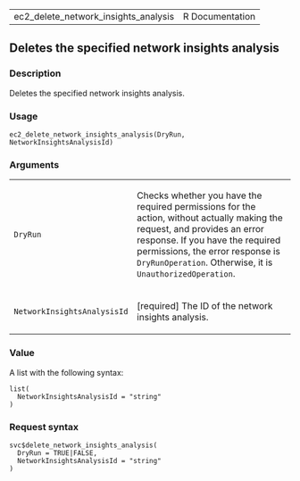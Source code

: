 <table style="width: 100%;">
<tbody>
<tr class="odd">
<td>ec2_delete_network_insights_analysis</td>
<td style="text-align: right;">R Documentation</td>
</tr>
</tbody>
</table>

## Deletes the specified network insights analysis

### Description

Deletes the specified network insights analysis.

### Usage

    ec2_delete_network_insights_analysis(DryRun, NetworkInsightsAnalysisId)

### Arguments

<table>
<colgroup>
<col style="width: 35%" />
<col style="width: 65%" />
</colgroup>
<tbody>
<tr class="odd">
<td><code
id="ec2_delete_network_insights_analysis_:_DryRun">DryRun</code></td>
<td><p>Checks whether you have the required permissions for the action,
without actually making the request, and provides an error response. If
you have the required permissions, the error response is
<code>DryRunOperation</code>. Otherwise, it is
<code>UnauthorizedOperation</code>.</p></td>
</tr>
<tr class="even">
<td><code
id="ec2_delete_network_insights_analysis_:_NetworkInsightsAnalysisId">NetworkInsightsAnalysisId</code></td>
<td><p>[required] The ID of the network insights analysis.</p></td>
</tr>
</tbody>
</table>

### Value

A list with the following syntax:

    list(
      NetworkInsightsAnalysisId = "string"
    )

### Request syntax

    svc$delete_network_insights_analysis(
      DryRun = TRUE|FALSE,
      NetworkInsightsAnalysisId = "string"
    )

